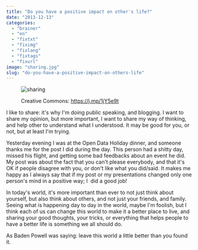 ```yaml
---
title: "Do you have a positive impact on other's life?"
date: "2013-12-13"
categories: 
  - "brainer"
  - "en"
  - "fixtxt"
  - "fiximg"
  - "fixlang"
  - "fixtags"
  - "fixurl"
image: "sharing.jpg"
slug: "do-you-have-a-positive-impact-on-others-life"
---
```


<figure>

![sharing](images/sharing.jpg)

<figcaption>

Creative Commons: https://j.mp/1jY5e9t

</figcaption>

</figure>

I like to share: it's why I'm doing public speaking, and blogging. I want to share my opinion, but more important, I want to share my way of thinking, and help other to understand what I understood. It may be good for you, or not, but at least I'm trying.

Yesterday evening I was at the Open Data Holiday dinner, and someone thanks me for the post I did during the day. This person had a shitty day, missed his flight, and getting some bad feedbacks about an event he did. My post was about the fact that you can't please everybody, and that it's OK if people disagree with you, or don't like what you did/said. It makes me happy as I always say that if my post or my presentations changed only one person's mind in a positive way; I  did a good job!

In today's world, it's more important than ever to not just think about yourself, but also think about others, and not just your friends, and family. Seeing what is happening day to day in the world, maybe I'm foolish, but I think each of us can change this world to make it a better place to live, and sharing your good thoughts, your tricks, or everything that helps people to have a better life is something we all should do.

As Baden Powell was saying: leave this world a little better than you found it.
